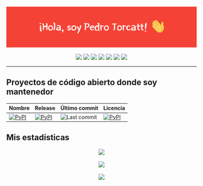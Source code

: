 <p align="center"><img src="banner.gif"></p>

<div align="center">
    <a href="https://twitter.com/jalkhov" target="_blank"><img src="https://img.shields.io/badge/-@jalkhov-1ca0f1?style=flat-square&labelColor=1ca0f1&logo=twitter&logoColor=white"></a>
    <a href="https://pypi.org/user/Jalkhov/" target="_blank"><img src="https://img.shields.io/badge/PyPi-FFD43B?style=flat-square&logo=python&logoColor=darkgreen"></a>
    <a href="https://www.linkedin.com/in/pedro-torcatt-1229b3147/" target="_blank"><img src="https://img.shields.io/badge/-jalkhov-blue?style=flat-square&logo=Linkedin&logoColor=white"></a>
    <a href="https://t.me/jalkhov" target="_blank"><img src="https://img.shields.io/badge/Telegram-2CA5E0?style=flat-square&logo=telegram&logoColor=white"></a>
    <a href="mailto:pedrotorcattsoto@gmail.com" target="_blank"><img src="https://img.shields.io/badge/-pedrotorcattsoto@gmail.com-c14438?style=flat-square&logo=Gmail&logoColor=white"></a>
    <a href="https://www.facebook.com/jalkhov" target="_blank"><img src="https://img.shields.io/badge/Facebook-1877F2?style=flat-square&logo=facebook&logoColor=white"></a>
    <a href="https://www.instagram.com/jalkhov/" target="_blank"><img src="https://img.shields.io/badge/Instagram-E4405F?style=flat-square&logo=instagram&logoColor=white"></a>
</div>

<hr>

## Proyectos de código abierto donde soy mantenedor

| Nombre                                                       | Release                                                      | Último commit                                                | Licencia                                                     |
| ------------------------------------------------------------ | ------------------------------------------------------------ | ------------------------------------------------------------ | ------------------------------------------------------------ |
| [![PyPI](https://flat.badgen.net/badge/Jamstack/Python/green)](https://github.com/Abdur-rahmaanJ/jamstack) | [![PyPI](https://flat.badgen.net/github/release/Abdur-rahmaanJ/jamstack?label=PyPi)](https://pypi.org/project/jamstack) | ![Last commit](https://img.shields.io/github/last-commit/Abdur-rahmaanJ/jamstack?&style=flat-square) | [![PyPI](https://flat.badgen.net/badge/license/MIT/blue)](https://github.com/Abdur-rahmaanJ/jamstack/blob/stable/LICENSE) |

## Mis estadísticas

<p align="center">
<img src="http://github-readme-streak-stats.herokuapp.com?user=Jalkhov&theme=shades-of-purple&hide_border=true">
</p>

<p align="center">
<img src="https://github-readme-stats.vercel.app/api/top-langs/?username=Jalkhov&theme=radical">
</p>

<p align="center">
<a href="https://www.buymeacoffee.com/Jalkhov"><img src="https://img.shields.io/badge/Buy_Me_A_Coffee-FFDD00?style=for-the-badge&logo=buy-me-a-coffee&logoColor=black"></a>
</p>
